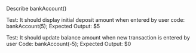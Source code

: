 Describe bankAccount()

Test: It should display initial deposit amount when entered by user
code: bankAccount(5);
Expected Output: $5

Test: It should update balance amount when new transaction is entered by user
Code: bankAccount(-5);
Expected Output: $0

